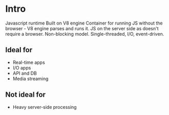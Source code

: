 # Intro

Javascript runtime
Built on V8 engine
Container for running JS without the browser - V8 engine parses and runs it.
JS on the server side as doesn't require a browser.
Non-blocking model.
Single-threaded, I/O, event-driven.

## Ideal for
- Real-time apps
- I/O apps
- API and DB
- Media streaming

## Not ideal for
- Heavy server-side processing

